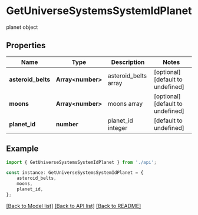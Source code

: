 # GetUniverseSystemsSystemIdPlanet

planet object

## Properties

Name | Type | Description | Notes
------------ | ------------- | ------------- | -------------
**asteroid_belts** | **Array&lt;number&gt;** | asteroid_belts array | [optional] [default to undefined]
**moons** | **Array&lt;number&gt;** | moons array | [optional] [default to undefined]
**planet_id** | **number** | planet_id integer | [default to undefined]

## Example

```typescript
import { GetUniverseSystemsSystemIdPlanet } from './api';

const instance: GetUniverseSystemsSystemIdPlanet = {
    asteroid_belts,
    moons,
    planet_id,
};
```

[[Back to Model list]](../README.md#documentation-for-models) [[Back to API list]](../README.md#documentation-for-api-endpoints) [[Back to README]](../README.md)
